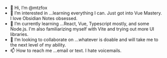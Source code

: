 - 👋 Hi, I’m @mtzfox
- 👀 I’m interested in ...learning everything I can. Just got into Vue Mastery. I love Obsidian Notes obsessed.
- 🌱 I’m currently learning ...React, Vue, Typescript mostly, and some Node.js. I'm also familiarizing myself with Vite and trying out more UI libraries.
- 💞️ I’m looking to collaborate on ...whatever is doable and will take me to the next level of my ability.
- 📫 How to reach me ...email or text. I hate voicemails.

<!---
mtzfox/mtzfox is a ✨ special ✨ repository because its `README.md` (this file) appears on your GitHub profile.
You can click the Preview link to take a look at your changes.
--->
